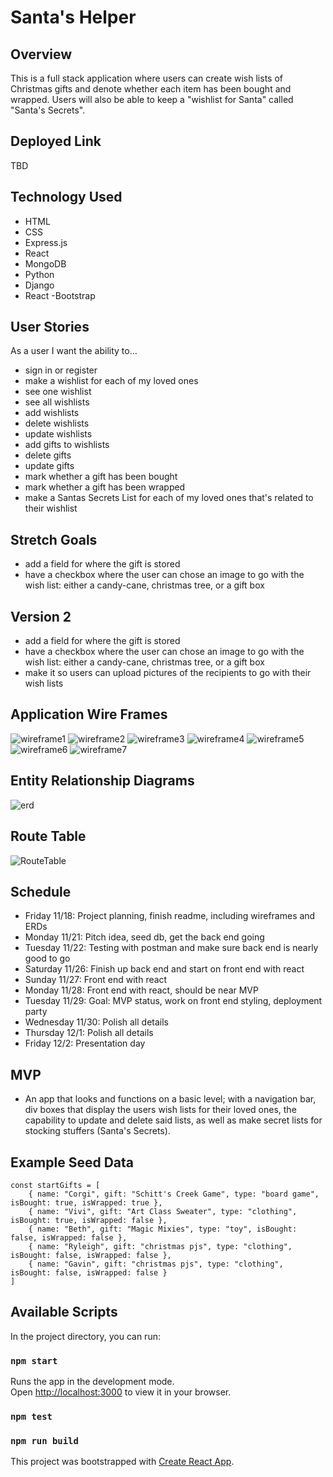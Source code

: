 # Santa's Helper
## Overview
This is a full stack application where users can create wish lists of Christmas gifts and denote whether each item has been bought and wrapped. Users will also be able to keep a "wishlist for Santa" called "Santa's Secrets".

## Deployed Link
TBD

## Technology Used
  - HTML
  - CSS
  - Express.js
  - React
  - MongoDB
  - Python
  - Django
  - React -Bootstrap

## User Stories
As a user I want the ability to...
  - sign in  or register
  - make a wishlist for each of my loved ones
  - see one wishlist
  - see all wishlists
  - add wishlists
  - delete wishlists
  - update wishlists
  - add gifts to wishlists 
  - delete gifts
  - update gifts
  - mark whether a gift has been bought
  - mark whether a gift has been wrapped
  - make a Santas Secrets List for each of my loved ones that's related to their wishlist 

## Stretch	Goals
- add a field for where the gift is stored
- have a checkbox where the user can chose an image to go with the wish list: either a candy-cane, christmas tree, or a gift box

## Version 2
- add a field for where the gift is stored
- have a checkbox where the user can chose an image to go with the wish list: either a candy-cane, christmas tree, or a gift box
- make it so users can upload pictures of the recipients to go with their wish lists
  
## Application Wire Frames
![wireframe1](/images/WF1-SantasHelper.png "WireFrame1")
![wireframe2](/images/WF2-SantasHelper.png "WireFrame2")
![wireframe3](/images/WF3-SantasHelper.png "WireFrame3")
![wireframe4](/images/WF4-SantasHelper.png "WireFrame4")
![wireframe5](/images/WF5-SantasHelper.png "WireFrame5")
![wireframe6](/images/WF6-SantasHelper.png "WireFrame6")
![wireframe7](/images/WF7-SantasHelper.png "WireFrame7")

## Entity Relationship Diagrams
![erd](/images/ERD-SantasHelper.png "ERD")

## Route Table
![RouteTable](/images/RouteTableSantasHelper.png "RouteTable")

## Schedule
- Friday 11/18: Project planning, finish readme, including wireframes and ERDs
- Monday 11/21: Pitch idea, seed db, get the back end going
- Tuesday 11/22: Testing with postman and make sure back end is nearly good to go
- Saturday 11/26: Finish up back end and start on front end with react
- Sunday 11/27: Front end with react
- Monday 11/28: Front end with react, should be near MVP
- Tuesday 11/29: Goal: MVP status, work on front end styling, deployment party
- Wednesday 11/30: Polish all details
- Thursday 12/1: Polish all details
- Friday 12/2: Presentation day

## MVP
- An app that looks and functions on a basic level; with a navigation bar, div boxes that display the users wish lists for their loved ones, the capability to update and delete said lists, as well as make secret lists for stocking stuffers (Santa's Secrets).

## Example Seed Data 
```
const startGifts = [
    { name: "Corgi", gift: "Schitt's Creek Game", type: "board game", isBought: true, isWrapped: true },
    { name: "Vivi", gift: "Art Class Sweater", type: "clothing", isBought: true, isWrapped: false },
    { name: "Beth", gift: "Magic Mixies", type: "toy", isBought: false, isWrapped: false },
    { name: "Ryleigh", gift: "christmas pjs", type: "clothing", isBought: false, isWrapped: false },
    { name: "Gavin", gift: "christmas pjs", type: "clothing", isBought: false, isWrapped: false }
]
```

## Available Scripts

In the project directory, you can run:

### `npm start`

Runs the app in the development mode.\
Open [http://localhost:3000](http://localhost:3000) to view it in your browser.

### `npm test`

### `npm run build`

This project was bootstrapped with [Create React App](https://github.com/facebook/create-react-app).